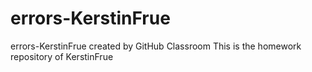 # errors-KerstinFrue
errors-KerstinFrue created by GitHub Classroom
This is the homework repository of KerstinFrue
